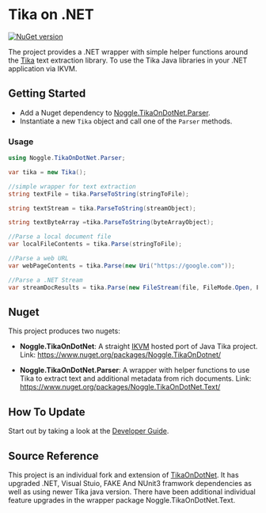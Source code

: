 Tika on .NET
============

[![NuGet version](https://badge.fury.io/nu/Noggle.TikaOnDotNet.Parser.svg)](https://badge.fury.io/nu/Noggle.TikaOnDotNet.Parser)

The project provides a .NET wrapper with simple helper functions around the [Tika](http://tika.apache.org/) text extraction library. To use the Tika Java libraries in your .NET application via IKVM. 

## Getting Started 

- Add a Nuget dependency to [Noggle.TikaOnDotNet.Parser](https://www.nuget.org/packages/Noggle.TikaOnDotNet.Parser/).
- Instantiate a new `Tika` object and call one of the `Parser` methods.

### Usage 
```cs
using Noggle.TikaOnDotNet.Parser;

var tika = new Tika();

//simple wrapper for text extraction
string textFile = tika.ParseToString(stringToFile);

string textStream = tika.ParseToString(streamObject);

string textByteArray =tika.ParseToString(byteArrayObject);

//Parse a local document file
var localFileContents = tika.Parse(stringToFile);

//Parse a web URL
var webPageContents = tika.Parse(new Uri("https://google.com"));

//Parse a .NET Stream
var streamDocResults = tika.Parse(new FileStream(file, FileMode.Open, FileAccess.Read));

```


## Nuget

This project produces two nugets:

- **Noggle.TikaOnDotNet**: A straight [IKVM](http://www.ikvm.net/userguide/ikvmc.html) hosted port of Java Tika project.
Link: https://www.nuget.org/packages/Noggle.TikaOnDotnet/

- **Noggle.TikaOnDotNet.Parser**: A wrapper with helper functions to use Tika to extract text and additional metadata from rich documents. Link: https://www.nuget.org/packages/Noggle.TikaOnDotNet.Text/

## How To Update

Start out by taking a look at the [Developer Guide](https://github.com/whentotrade/noggle.tikaondotnet/blob/master/Developers.md). 

## Source Reference
This project is an individual fork and extension of [TikaOnDotNet](https://github.com/KevM/tikaondotnet). It has upgraded .NET, Visual Stuio, FAKE And NUnit3 framwork dependencies as well as using newer Tika java version. There have been additional individual feature upgrades in the wrapper package Noggle.TikaOnDotNet.Text.
